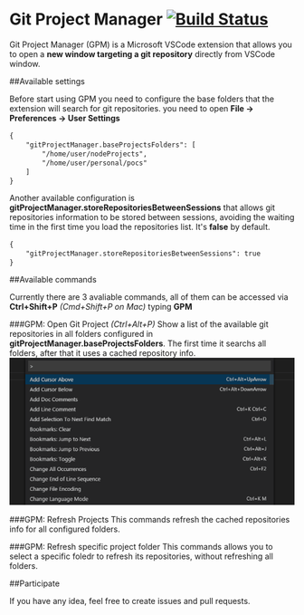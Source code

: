 # Git Project Manager [![Build Status](https://travis-ci.org/felipecaputo/git-project-manager.svg?branch=master)](https://travis-ci.org/felipecaputo/git-project-manager)

Git Project Manager (GPM) is a Microsoft VSCode extension that allows you to open a **new window targeting a git repository** directly from VSCode window.

##Available settings

Before start using GPM you need to configure the base folders that the extension will
search for git repositories. you need to open **File -> Preferences -> User Settings**  


    {
        "gitProjectManager.baseProjectsFolders": [
            "/home/user/nodeProjects",
            "/home/user/personal/pocs"
        ]
    }

Another available configuration is **gitProjectManager.storeRepositoriesBetweenSessions** that allows
git repositories information to be stored between sessions, avoiding the waiting time in the first
time you load the repositories list. It's **false** by default.


    {
        "gitProjectManager.storeRepositoriesBetweenSessions": true
    }


##Available commands

Currently there are 3 avaliable commands, all of them can be accessed via **Ctrl+Shift+P** 
*(Cmd+Shift+P on Mac)* typing **GPM**

###GPM: Open Git Project *(Ctrl+Alt+P)*
Show a list of the available git repositories in all folders configured in **gitProjectManager.baseProjectsFolders**.
The first time it searchs all folders, after that it uses a cached repository info.
![open Git Project](/img/openProject.gif)


###GPM: Refresh Projects
This commands refresh the cached repositories info for all configured folders.

###GPM: Refresh specific project folder
This commands allows you to select a specific foledr to refresh its repositories, without
refreshing all folders.

##Participate

If you have any idea, feel free to create issues and pull requests.
